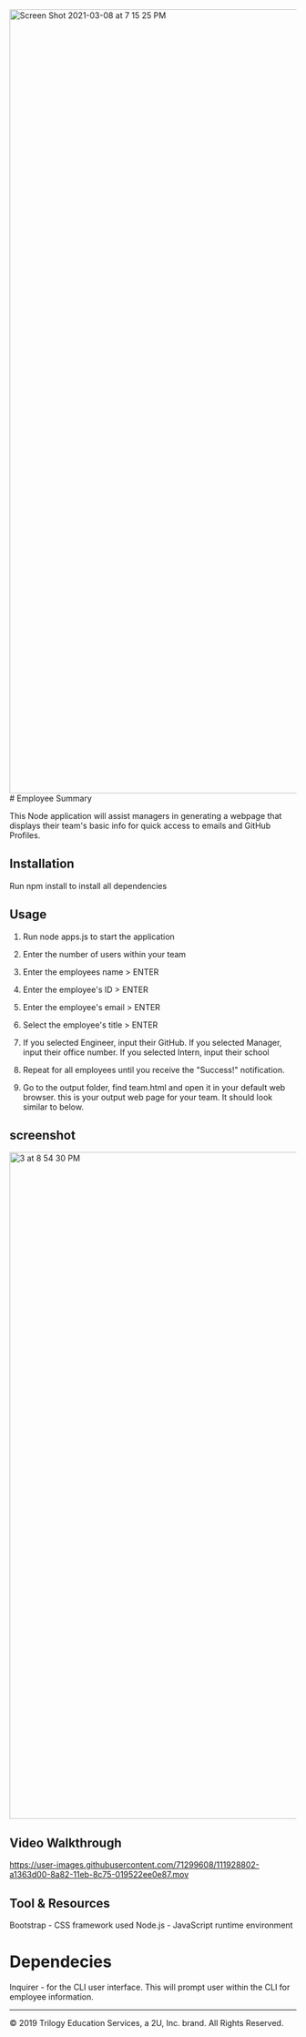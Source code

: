 <img width="1377" alt="Screen Shot 2021-03-08 at 7 15 25 PM" src="https://user-images.githubusercontent.com/71299608/111088267-5baec880-84f4-11eb-8c22-2d5924b259ce.png">
# Employee Summary

This Node application will assist managers in generating a webpage that displays their team's basic info for quick access to emails and GitHub Profiles.


## Installation

Run npm install to install all dependencies

## Usage 
1. Run node apps.js to start the application

2. Enter the number of users within your team

3. Enter the employees name > ENTER

4. Enter the employee's ID > ENTER

5. Enter the employee's email > ENTER

6. Select the employee's title > ENTER

7. If you selected Engineer, input their GitHub. If you selected Manager, input   their office number. If you selected Intern, input their school

8. Repeat for all employees until you receive the "Success!" notification.

9.  Go to the output folder, find team.html and open it in your default web browser. this is your output web page for your team. It should look similar to below.

## screenshot 
<img width="1171" alt="3 at 8 54 30 PM" src="">

## Video Walkthrough

https://user-images.githubusercontent.com/71299608/111928802-a1363d00-8a82-11eb-8c75-019522ee0e87.mov



## Tool & Resources

Bootstrap - CSS framework used 
Node.js - JavaScript runtime environment 

# Dependecies 
Inquirer - for the CLI user interface. This will prompt user within the CLI for employee information.

- - -
© 2019 Trilogy Education Services, a 2U, Inc. brand. All Rights Reserved.
